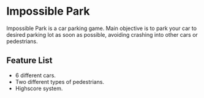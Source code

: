 Impossible Park
===============
Impossible Park is a car parking game. Main objective is to park your car to desired parking lot as soon as possible, 
avoiding crashing into other cars or pedestrians.

Feature List
----------------
  * 6 different cars.
  * Two different types of pedestrians.
  * Highscore system.

